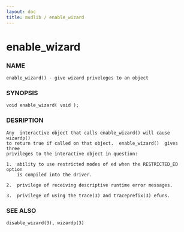 ```yaml
---
layout: doc
title: mudlib / enable_wizard
---
```

# enable_wizard

### NAME

    enable_wizard() - give wizard priveleges to an object

### SYNOPSIS

    void enable_wizard( void );

### DESRIPTION

    Any  interactive object that calls enable_wizard() will cause wizardp()
    to return true if called on that object.  enable_wizard()  gives  three
    privileges to the interactive object in question:

    1.  ability to use restricted modes of ed when the RESTRICTED_ED option
        is compiled into the driver.

    2.  privilege of receiving descriptive runtime error messages.

    3.  privilege of using the trace(3) and traceprefix(3) efuns.

### SEE ALSO

    disable_wizard(3), wizardp(3)

